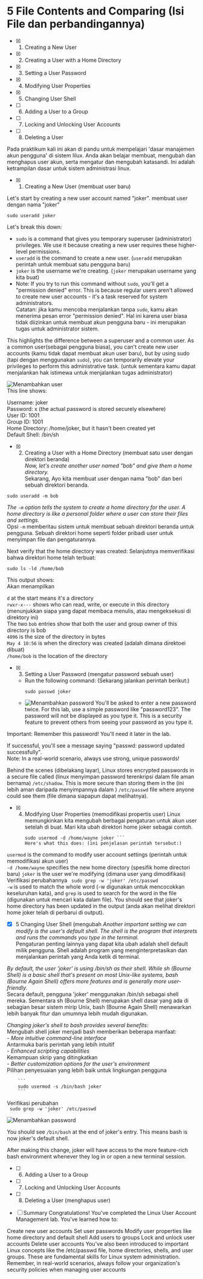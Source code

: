 # 5 File Contents and Comparing (Isi File dan perbandingannya)

- [x] 1. Creating a New User  
- [x] 2. Creating a User with a Home Directory  
- [x] 3. Setting a User Password  
- [x] 4. Modifying User Properties  
- [x] 5. Changing User Shell  
- [ ] 6. Adding a User to a Group  
- [ ] 7. Locking and Unlocking User Accounts 
- [ ] 8. Deleting a User  


 Pada praktikum kali ini akan di pandu untuk mempelajari 'dasar manajemen akun pengguna' di sistem lilux. Anda akan belajar membuat, mengubah dan menghapus user akun, serta mengatur dan mengubah katasandi. Ini adalah ketrampilan dasar untuk sistem administrasi linux.
 
 
 - [x] 1. Creating a New User (membuat user baru)

Let's start by creating a new user account named "joker".  membuat user dengan nama "joker"
```
sudo useradd joker
```  

Let's break this down:  

- `sudo` is a command that gives you temporary superuser (administrator) privileges. We use it because creating a new user requires these higher-level permissions.  
- `useradd` is the command to create a new user. (`useradd` merupakan perintah untuk membuat satu pengguna baru)  
- `joker` is the username we're creating. (`joker` merupakan username yang kita buat)  
- Note: If you try to run this command without `sudo`, you'll get a "permission denied" error. This is because regular users aren't allowed to create new user accounts - it's a task reserved for system administrators.  
Catatan: jika kamu mencoba menjalankan tanpa `sudo`, kamu akan menerima pesan error "permission denied". Hal ini karena user biasa tidak diizinkan untuk membuat akun pengguna baru - ini merupakan tugas untuk administrator sistem.  

This highlights the difference between a superuser and a common user. As a common user(sebagai pengguna biasa), you can't create new user accounts (kamu tidak dapat membuat akun user baru), but by using sudo (tapi dengan menggunakan `sudo`), you can temporarily elevate your privileges to perform this administrative task. (untuk sementara kamu dapat menjalankan hak istimewa untuk menjalankan tugas administrator)  

   ![Menambahkan user](images/5useradded.jpg)  
This line shows:

Username: joker  
Password: x (the actual password is stored securely elsewhere)  
User ID: 1001  
Group ID: 1001  
Home Directory: /home/joker, but it hasn't been created yet  
Default Shell: /bin/sh  

 - [x] 2. Creating a User with a Home Directory (membuat satu user dengan direktori beranda)  
*Now, let's create another user named "bob" and give them a home directory.*  
Sekarang, Ayo kita membuat user dengan nama "bob" dan beri sebuah direktori beranda.  
```
sudo useradd -m bob
```
*The `-m` option tells the system to create a home directory for the user. A home directory is like a personal folder where a user can store their files and settings.*  
Opsi `-m` memberitau sistem untuk membuat sebuah direktori beranda untuk pengguna. Sebuah direktori home seperti folder pribadi user untuk menyimpan file dan pengaturannya.  

Next verify that the home directory was created:
Selanjutnya memverifikasi bahwa direktori home telah terbuat:
```
sudo ls -ld /home/bob
```  
This output shows:  
Akan menampilkan  
 
`d` at the start means it's a directory  
`rwxr-x---` shows who can read, write, or execute in this directory (menunjukkan siapa yang dapat membaca menulis, atau mengeksekusi di direktory ini)  
The two `bob` entries show that both the user and group owner of this directory is bob  
`4096` is the size of the directory in bytes  
`May 4 10:56` is when the directory was created (adalah dimana direktoei dibuat)  
`/home/bob` is the location of the directory   
  
 - [x] 3. Setting a User Password (mengatur password sebuah user)
    - Run the following command: (Sekarang jalankan perintah berikut:)
      ```
      sudo passwd joker
      ```
    -  ![Menambahkan password](images/5addpasswd.jpg) 
    You'll be asked to enter a new password twice. For this lab, use a simple password like "password123".
The password will not be displayed as you type it. This is a security feature to prevent others from seeing your password as you type it.  

Important: Remember this password! You'll need it later in the lab.  

If successful, you'll see a message saying "passwd: password updated successfully".  
Note: In a real-world scenario, always use strong, unique passwords!  

Behind the scenes (dibelakang layar),  Linux stores encrypted passwords in a secure file called (linux menyimpan password terenkripsi dalam file aman bernama) `/etc/shadow`. This is more secure than storing them in the (ini lebih aman daripada menyimpannya dalam ) `/etc/passwd` file where anyone could see them (file dimana siapapun dapat melihatnya).

 - [x] 4. Modifying User Properties (memodifikasi propertis user)
        Linux memungkinkan kita mengubah berbagai pengaturan untuk akun user setelah di buat. Mari kita ubah direktori home joker sebagai contoh.
       ```
       sudo usermod -d /home/wayne joker ```  
       Here's what this does: (ini penjelasan perintah tersebut:)

`usermod` is the command to modify user account settings (perintah untuk memodifikasi akun user)  
`-d /home/wayne` specifies the new home directory (spesifik home directori baru)
`joker` is the user we're modifying (dimana user yang dimodifikasi)
        Verifikasi perubahannya
        ``` 
        sudo grep -w 'joker' /etc/passwd ```  
        `-w` is used to match the whole word (-w digunakan untuk mencocokkan keseluruhan kata), and `grep` is used to search for the word in the file (digunakan untuk mencari kata dalam file). You should see that joker's home directory has been updated in the output (anda akan melihat direktori home joker telah di perbarui di output).
    
  - [x] 5 Changing User Shell (mengubah
        *Another important setting we can modify is the user's default shell. The shell is the program that interprets and runs the commands you type in the terminal.*  
        Pengaturan penting lainnya yang dapat kita ubah adalah shell default milik pengguna. Shell adalah program yang menginterpretasikan dan menjalankan perintah yang Anda ketik di terminal.  
          
*By default, the user 'joker' is using /bin/sh as their shell. While sh (Bourne Shell) is a basic shell that's present on most Unix-like systems, bash (Bourne Again Shell) offers more features and is generally more user-friendly.*  
Secara default, pengguna 'joker' menggunakan /bin/sh sebagai shell mereka. Sementara sh (Bourne Shell) merupakan shell dasar yang ada di sebagian besar sistem mirip Unix, bash (Bourne Again Shell) menawarkan lebih banyak fitur dan umumnya lebih mudah digunakan.  

*Changing joker's shell to bash provides several benefits:*  
Mengubah shell joker menjadi bash memberikan beberapa manfaat:  
        - *More intuitive command-line interface*  
          Antarmuka baris perintah yang lebih intuitif  
        - *Enhanced scripting capabilities*  
          Kemampuan skrip yang ditingkatkan    
        - *Better customization options for the user's environment*  
          Pilihan penyesuaian yang lebih baik untuk lingkungan pengguna  
          
        ```
        sudo usermod -s /bin/bash joker
        ```  
   Verifikasi perubahan  
       ``` sudo grep -w 'joker' /etc/passwd```  

 ![Menambahkan password](images/5changeshell.jpg)  


You should see `/bin/bash` at the end of joker's entry. This means bash is now joker's default shell.  

After making this change, joker will have access to the more feature-rich bash environment whenever they log in or open a new terminal session.  

  - [ ] 6. Adding a User to a Group

  - [ ] 7. Locking and Unlocking User Accounts
  - [ ] 8. Deleting a User (menghapus user)       
  - [ ]   Summary
Congratulations! You've completed the Linux User Account Management lab. You've learned how to:

Create new user accounts
Set user passwords
Modify user properties like home directory and default shell
Add users to groups
Lock and unlock user accounts
Delete user accounts
You've also been introduced to important Linux concepts like the /etc/passwd file, home directories, shells, and user groups. These are fundamental skills for Linux system administration. Remember, in real-world scenarios, always follow your organization's security policies when managing user accounts
